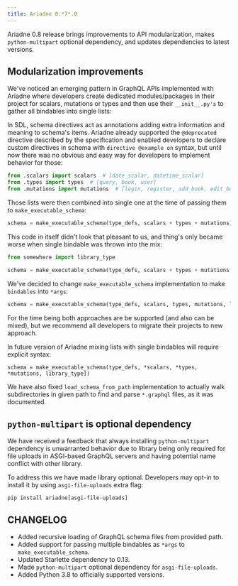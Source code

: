 ```yaml
---
title: Ariadne 0.*7*.0
---
```


Ariadne 0.8 release brings improvements to API modularization, makes `python-multipart` optional dependency, and updates dependencies to latest versions.


<!--truncate-->


## Modularization improvements

We've noticed an emerging pattern in GraphQL APIs implemented with Ariadne where developers create dedicated modules/packages in their project for scalars, mutations or types and then use their `__init__.py's` to gather all bindables into single lists:

In SDL, schema directives act as annotations adding extra information and meaning to schema's items. Ariadne already supported the `@deprecated` directive described by the specification and enabled developers to declare custom directives in schema with `directive @example on` syntax, but until now there was no obvious and easy way for developers to implement behavior for those:

```python
from .scalars import scalars  # [date_scalar, datetime_scalar]
from .types import types  # [query, book, user]
from .mutations import mutations  # [login, register, add_book, edit_book, publish_book, delete_book]
```

Those lists were then combined into single one at the time of passing them to `make_executable_schema`:

```python
schema = make_executable_schema(type_defs, scalars + types + mutations)
```

This code in itself didn't look that pleasant to us, and thing's only became worse when single bindable was thrown into the mix:

```python
from somewhere import library_type

schema = make_executable_schema(type_defs, scalars + types + mutations + [library_type])
```

We've decided to change `make_executable_schema` implementation to make `bindables` into `*args`:

```python
schema = make_executable_schema(type_defs, scalars, types, mutations, library_type)
```

For the time being both approaches are be supported (and also can be mixed), but we recommend all developers to migrate their projects to new approach.

In future version of Ariadne mixing lists with single bindables will require explicit syntax:

```
schema = make_executable_schema(type_defs, *scalars, *types, *mutations, library_type])
```

We have also fixed `load_schema_from_path` implementation to actually walk subdirectories in given path to find and parse `*.graphql` files, as it was documented.


## `python-multipart` is optional dependency

We have received a feedback that always installing `python-multipart` dependency is unwarranted behavior due to library being only required for file uploads in ASGI-based GraphQL servers and having potential name conflict with other library.

To address this we have made library optional. Developers may opt-in to install it by using `asgi-file-uploads` extra flag:

```console
pip install ariadne[asgi-file-uploads]
```


## CHANGELOG

- Added recursive loading of GraphQL schema files from provided path.
- Added support for passing multiple bindables as `*args` to `make_executable_schema`.
- Updated Starlette dependency to 0.13.
- Made `python-multipart` optional dependency for `asgi-file-uploads`.
- Added Python 3.8 to officially supported versions.
